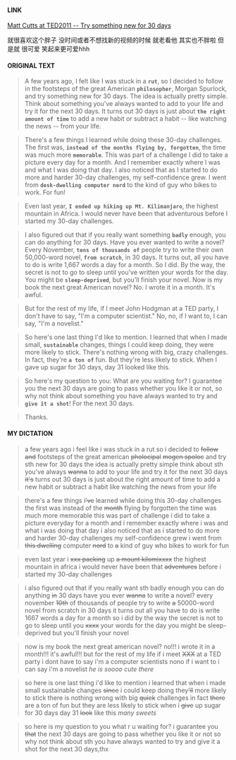 #### LINK 
[Matt Cutts at TED2011 -- Try something new for 30 days](https://www.ted.com/talks/matt_cutts_try_something_new_for_30_days)

就很喜欢这个胖子
没时间或者不想找新的视频的时候
就老看他
其实也不胖啦
但是就
很可爱
笑起来更可爱hhh
<!--more-->
#### ORIGINAL TEXT
>A few years ago, I felt like I was stuck in a **`rut`**, so I decided to follow in the footsteps of the great American **`philosopher`**, Morgan Spurlock, and try something new for 30 days. The idea is actually pretty simple. Think about something you've always wanted to add to your life and try it for the next 30 days. It turns out 30 days is just about **`the right amount of time`** to add a new habit or subtract a habit -- like watching the news -- from your life.

>There's a few things I learned while doing these 30-day challenges. The first was, **`instead of the months flying by, forgotten`**, the time was much more **`memorable`**. This was part of a challenge I did to take a picture every day for a month. And I remember exactly where I was and what I was doing that day. I also noticed that as I started to do more and harder 30-day challenges, my self-confidence grew. I went from **`desk-dwelling computer nerd`** to the kind of guy who bikes to work. For fun!

>Even last year, **`I ended up hiking up Mt. Kilimanjaro`**, the highest mountain in Africa. I would never have been that adventurous before I started my 30-day challenges.

>I also figured out that if you really want something **`badly`** enough, you can do anything for 30 days. Have you ever wanted to write a novel? Every November, **`tens of thousands of`** people try to write their own 50,000-word novel, **`from scratch`**, in 30 days. It turns out, all you have to do is write 1,667 words a day for a month. So I did. By the way, the secret is not to go to sleep until you've written your words for the day. You might be **`sleep-deprived`**, but you'll finish your novel. Now is my book the next great American novel? No. I wrote it in a month. It's awful.

>But for the rest of my life, if I meet John Hodgman at a TED party, I don't have to say, "I'm a computer scientist." No, no, if I want to, I can say, "I'm a novelist."

>So here's one last thing I'd like to mention. I learned that when I made small, **`sustainable`** changes, things I could keep doing, they were more likely to stick. There's nothing wrong with big, crazy challenges. In fact, they're **`a ton of`** fun. But they're less likely to stick. When I gave up sugar for 30 days, day 31 looked like this.

>So here's my question to you: What are you waiting for? I guarantee you the next 30 days are going to pass whether you like it or not, so why not think about something you have always wanted to try and **`give it a shot`**! For the next 30 days.

>Thanks.

#### MY DICTATION
>a few years ago
i feel like i was stuck in a rut
so i decided to ~~follow and~~ footsteps of the great american ~~pholocipal~~ ~~mogen spoloc~~
and try sth new for 30 days
the idea is actually pretty simple
think about sth you've always ~~wanna~~ to add to your life
and try it for the next 30 days
~~it's~~ turns out 30 days is just about the right amount of time
to add a new habit or subtract a habit like watching the news from your life

>there's a few things i~~'ve~~ learned while doing this 30-day challenges
the first was instead of the ~~month~~ flying by forgotten 
the time was much more memorable
this was part of challenge i did to take a picture everyday for a month
and i remember exactly where i was and what i was doing that day
i also noticed that as i started to do more and harder 30-day challenges
my self-confidence grew
i went from ~~this dwelling~~ computer ~~nord~~ to ~~a~~ kind of guy who bikes to work
for fun

>even last year
i ~~xxx packing~~ up ~~a mount kilomixxxx~~ the highest mountain in africa
i would never have been that ~~adventures~~ before i started my 30-day challenges

>i also figured out that if you really want sth badly enough
you can do anything ~~in~~ 30 days
have you ever ~~wanna~~ to write a novel?
every november ~~10th~~ of thousands of people try to write ~~a~~ 50000-word novel from scratch in 30 days
it turns out 
all you have to do is write 1667 words a day for a month
so i did
by the way the secret is not to go to sleep until you ~~xxxx~~ your words for the day
you might be sleep-deprived but you'll finish your novel

>now is my book the next great american novel?
no!!! 
i wrote it in a month!!!
it's awful!!!
but for the rest of my life if i meet ~~XXX~~ at a TED party
i dont have to say
i'm a computer scientists
nono
if i want to
i can say
i'm a novelist
*he is soooo cute there*

>so here is one last thing i'd like to mention
i learned that when i made small sustainable changes
~~since~~ i could keep doing
they~~'ll~~ more likely to stick
there is nothing wrong with big ~~quick~~ challenges
in fact 
~~there~~ are a ton of fun 
but they are less likely to stick
when i ~~give~~ up sugar for 30 days 
day 31 ~~look~~ like this
*many sweets*

>so here is my question to you
what r u waiting for?
i guarantee you ~~that~~ the next 30 days are going to pass
whether you like it or not
so why not think about sth you have always wanted to try
and give it a shot for the next 30 days,thx














